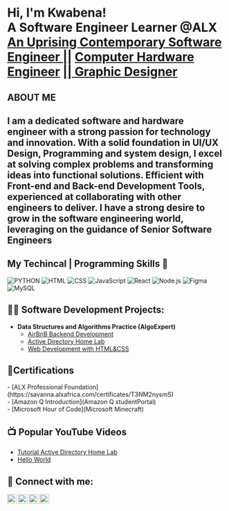 <h1>Hi, I'm Kwabena! <br/> A Software Engineer Learner @ALX
<br> <a href="https://github.com/qwabena37/">An Uprising Contemporary Software Engineer ||</a> <a href="http://www.linkedin.com/in/james-appiah-926837164">Computer Hardware Engineer</a> <a href="https://sites.google.com/view/jameskyeiappiah/home">|| Graphic Designer</a></h1>
<h2>ABOUT ME<h2/>
  I am a dedicated software and hardware engineer with a strong passion for technology and innovation. With a solid foundation
  in UI/UX Design, Programming and system design, I excel at solving complex problems and transforming ideas into functional solutions.
  Efficient with Front-end and Back-end Development Tools, experienced at collaborating with other engineers to deliver.
  I have a strong desire to grow in the software engineering world, leveraging on the guidance of Senior Software Engineers
<h2>My Techincal | Programming Skills 🧠</h2>

![PYTHON](https://img.shields.io/badge/PYTHON-brown) 
![HTML](https://img.shields.io/badge/-HTML-E34F26?style=flat-square&logo=html5&logoColor=white)
![CSS](https://img.shields.io/badge/-CSS-1572B6?style=flat-square&logo=css3&logoColor=white)
![JavaScript](https://img.shields.io/badge/-JavaScript-F7DF1E?style=flat-square&logo=javascript&logoColor=black)
![React](https://img.shields.io/badge/-React-61DAFB?style=flat-square&logo=react&logoColor=black)
![Node.js](https://img.shields.io/badge/-Node.js-339933?style=flat-square&logo=node.js&logoColor=white)
![Figma](https://img.shields.io/badge/-Figma-339933?style=flat-square&logo=figma&logoColor=pink)
![MySQL](https://img.shields.io/badge/-SQL-339944?style=flat-square&logo=MySQL&logoColor=purple)

  <h2>👨‍💻 Software Development Projects:</h2>

- <b>Data Structures and Algorithms Practice (AlgoExpert)</b> 
  - [AirBnB Backend Development](https://github.com/qwabena37/airbnb-clone-project)
  - [Active Directory Home Lab](https://github.com/qwabena37/Active-Directory-Home-Lab/tree/main)
  - [Web Development with HTML&CSS](https://github.com/qwabena37/My-Website/commit/9bf6adc48b8f12d5c78083a1eef7730dc1387de3#diff-0eb547304658805aad788d320f10bf1f292797b5e6d745a3bf617584da017051)
<h2>📜Certifications </h2>
  - [ALX Professional Foundation](https://savanna.alxafrica.com/certificates/T3NM2nysmS) <br>
  - [Amazon Q Introduction](Amazon Q studentPortal) <br>
  - [Microsoft Hour of Code](Microsoft Minecraft)
<h2>📺 Popular YouTube Videos</h2>

- [Tutorial Active Directory Home Lab](http://www.youtube.com/@jamesappiah5346)
- [Hello World ](http://www.youtube.com/@jamesappiah5346)

<h2> 🤳 Connect with me:</h2>

[<img align="left" alt="James Appiah | YouTube" width="22px" src="https://cdn.jsdelivr.net/npm/simple-icons@v3/icons/youtube.svg" />][youtube]
[<img align="left" alt="James Appiah | Twitter" width="22px" src="https://cdn.jsdelivr.net/npm/simple-icons@v3/icons/twitter.svg" />][twitter]
[<img align="left" alt="James Appiah | LinkedIn" width="22px" src="https://cdn.jsdelivr.net/npm/simple-icons@v3/icons/linkedin.svg" />][linkedin]
[<img align="left" alt="James Appiah | Instagram" width="22px" src="https://cdn.jsdelivr.net/npm/simple-icons@v3/icons/instagram.svg" />][instagram]

[twitter]: https://x.com/jamesap64820027?s=21&t=AbM69V2KO8ahiq8r5XHIDQ/ 
[youtube]: http://www.youtube.com/@jamesappiah5346/
[instagram]: https://www.instagram.com/i_am_king_mcjay_ii?igsh=MTlocjNkc3ZnNGQ4Mw%3D%3D&utm_source=qr/
[linkedin]:http://www.linkedin.com/in/james-appiah-926837164/
[Tiktok]: https://www.tiktok.com/@qwabena_3?_t=ZM-8y6fAT9ROAX&_r=1/

<!--
**qwabena/qwabena37** is a ✨ _special_ ✨ repository because its `README.md` (this file) appears on your GitHub profile.

Here are some ideas to get you started:

- 🔭 I’m currently working on ...
- 🌱 I’m currently learning ...
- 👯 I’m looking to collaborate on ...
- 🤔 I’m looking for help with ...
- 💬 Ask me about ...
- 📫 How to reach me: ...
- 😄 Pronouns: ...
- ⚡ Fun fact: ...
-->
